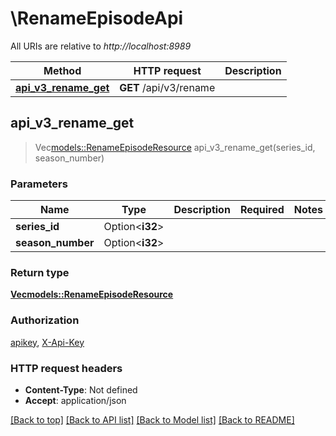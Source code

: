 # \RenameEpisodeApi

All URIs are relative to *http://localhost:8989*

Method | HTTP request | Description
------------- | ------------- | -------------
[**api_v3_rename_get**](RenameEpisodeApi.md#api_v3_rename_get) | **GET** /api/v3/rename | 



## api_v3_rename_get

> Vec<models::RenameEpisodeResource> api_v3_rename_get(series_id, season_number)


### Parameters


Name | Type | Description  | Required | Notes
------------- | ------------- | ------------- | ------------- | -------------
**series_id** | Option<**i32**> |  |  |
**season_number** | Option<**i32**> |  |  |

### Return type

[**Vec<models::RenameEpisodeResource>**](RenameEpisodeResource.md)

### Authorization

[apikey](../README.md#apikey), [X-Api-Key](../README.md#X-Api-Key)

### HTTP request headers

- **Content-Type**: Not defined
- **Accept**: application/json

[[Back to top]](#) [[Back to API list]](../README.md#documentation-for-api-endpoints) [[Back to Model list]](../README.md#documentation-for-models) [[Back to README]](../README.md)

